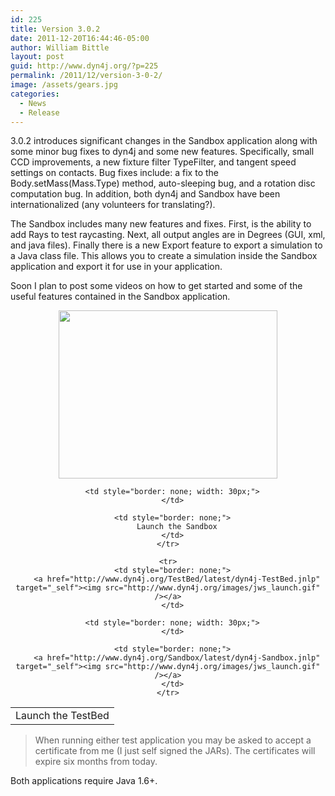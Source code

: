```yaml
---
id: 225
title: Version 3.0.2
date: 2011-12-20T16:44:46-05:00
author: William Bittle
layout: post
guid: http://www.dyn4j.org/?p=225
permalink: /2011/12/version-3-0-2/
image: /assets/gears.jpg
categories:
  - News
  - Release
---
```

3.0.2 introduces significant changes in the Sandbox application along with some minor bug fixes to dyn4j and some new features. Specifically, small CCD improvements, a new fixture filter TypeFilter, and tangent speed settings on contacts. Bug fixes include: a fix to the Body.setMass(Mass.Type) method, auto-sleeping bug, and a rotation disc computation bug. In addition, both dyn4j and Sandbox have been internationalized (any volunteers for translating?).

The Sandbox includes many new features and fixes. First, is the ability to add Rays to test raycasting. Next, all output angles are in Degrees (GUI, xml, and java files). Finally there is a new Export feature to export a simulation to a Java class file. This allows you to create a simulation inside the Sandbox application and export it for use in your application.

Soon I plan to post some videos on how to get started and some of the useful features contained in the Sandbox application.  


<div style="text-align: center;">
  <img loading="lazy" src="http://www.dyn4j.org/Sandbox/screenshot-v3.0.2.png" width="350" height="269" /></p> 
  
  <table cellspacing="0" cellpadding="0" style="border: none; width: 100%;">
    <tr>
      <td style="border: none;">
        Launch the TestBed
      </td>
      
      <td style="border: none; width: 30px;">
      </td>
      
      <td style="border: none;">
        Launch the Sandbox
      </td>
    </tr>
    
    <tr>
      <td style="border: none;">
        <a href="http://www.dyn4j.org/TestBed/latest/dyn4j-TestBed.jnlp" target="_self"><img src="http://www.dyn4j.org/images/jws_launch.gif" /></a>
      </td>
      
      <td style="border: none; width: 30px;">
      </td>
      
      <td style="border: none;">
        <a href="http://www.dyn4j.org/Sandbox/latest/dyn4j-Sandbox.jnlp" target="_self"><img src="http://www.dyn4j.org/images/jws_launch.gif" /></a>
      </td>
    </tr>
  </table>
</div>

> When running either test application you may be asked to accept a certificate from me (I just self signed the JARs). The certificates will expire six months from today.

Both applications require Java 1.6+.